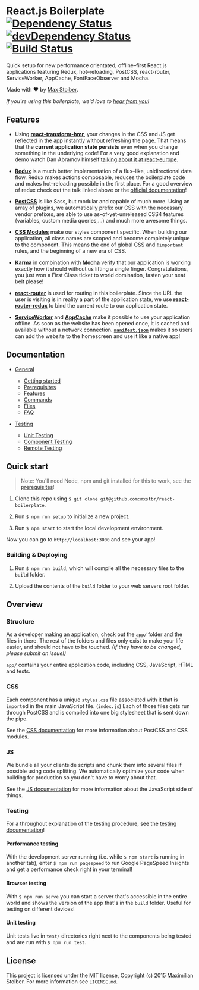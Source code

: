 # React.js Boilerplate [![Dependency Status][dep-status-img]][dep-status-link] [![devDependency Status][dev-dep-status-img]][dev-dep-status-link] [![Build Status][ci-img]][ci]

Quick setup for new performance orientated, offline–first React.js applications featuring Redux, hot–reloading, PostCSS, react-router, ServiceWorker, AppCache, FontFaceObserver and Mocha.

Made with :heart: by [Max Stoiber](https://twitter.com/mxstbr).

*If you're using this boilerplate, we'd love to [hear from you](https://github.com/mxstbr/react-boilerplate/issues/115)!*

[dep-status-img]: https://david-dm.org/mxstbr/react-boilerplate/v3.0.0.svg
[dep-status-link]: https://david-dm.org/mxstbr/react-boilerplate/v3.0.0
[dev-dep-status-img]: https://david-dm.org/mxstbr/react-boilerplate/v3.0.0/dev-status.svg
[dev-dep-status-link]: https://david-dm.org/mxstbr/react-boilerplate/v3.0.0#info=devDependencies
[ci-img]: https://travis-ci.org/mxstbr/react-boilerplate.svg?branch=v3.0.0
[ci]: https://travis-ci.org/mxstbr/react-boilerplate?branch=v3.0.0

## Features

- Using [**react-transform-hmr**](https://github.com/gaearon/react-transform-hmr), your changes in the CSS and JS get reflected in the app instantly without refreshing the page. That means that the **current application state persists** even when you change something in the underlying code! For a very good explanation and demo watch Dan Abramov himself [talking about it at react-europe](https://www.youtube.com/watch?v=xsSnOQynTHs).

- [**Redux**](https://github.com/gaearon/redux) is a much better implementation of a flux–like, unidirectional data flow. Redux makes actions composable, reduces the boilerplate code and makes hot–reloading possible in the first place. For a good overview of redux check out the talk linked above or the [official documentation](https://gaearon.github.io/redux/)!

- [**PostCSS**](https://github.com/postcss/postcss) is like Sass, but modular and capable of much more. Using an array of plugins, we automatically prefix our CSS with the necessary vendor prefixes, are able to use as-of-yet-unreleased CSS4 features (variables, custom media queries,...) and much more awesome things.

- [**CSS Modules**](https://github.com/css-modules/css-modules) make our styles component specific. When building our application, all class names are scoped and become completely unique to the component. This means the end of global CSS and `!important` rules, and the beginning of a new era of CSS.

- [**Karma**](https://github.com/karma-runner/karma) in combination with [**Mocha**](https://github.com/mochajs/mocha) verify that our application is working exactly how it should without us lifting a single finger. Congratulations, you just won a First Class ticket to world domination, fasten your seat belt please!

- [**react-router**](https://github.com/rackt/react-router) is used for routing in this boilerplate. Since the URL the user is visiting is in reality a part of the application state, we use [**react-router-redux**](https://github.com/rackt/react-router-redux) to bind the current route to our application state.

- [**ServiceWorker**](http://www.html5rocks.com/en/tutorials/service-worker/introduction/) and [**AppCache**](http://www.html5rocks.com/en/tutorials/appcache/beginner/) make it possible to use your application offline. As soon as the website has been opened once, it is cached and available without a network connection. [**`manifest.json`**](https://developer.chrome.com/multidevice/android/installtohomescreen) makes it so users can add the website to the homescreen and use it like a native app!

## Documentation

- [General](docs/general)
  - [Getting started](docs/general/getting-started.md)
  - [Prerequisites](docs/general/prerequisites.md)
  - [Features](docs/general/features.md)
  - [Commands](docs/general/commands.md)
  - [Files](docs/general/files.md)
  - [FAQ](docs/general/faq.md)


- [Testing](docs/testing)
  - [Unit Testing](docs/general/unit-testing.md)
  - [Component Testing](docs/general/component-testing.md)
  - [Remote Testing](docs/general/remote-testing.md)


## Quick start

> Note: You'll need Node, npm and git installed for this to work, see the [prerequisites](./docs/general/prerequisites.md)!

1. Clone this repo using `$ git clone git@github.com:mxstbr/react-boilerplate`.

2. Run `$ npm run setup` to initialize a new project.

3. Run `$ npm start` to start the local development environment.

Now you can go to `http://localhost:3000` and see your app!

### Building & Deploying

1. Run `$ npm run build`, which will compile all the necessary files to the `build` folder.

2. Upload the contents of the `build` folder to your web servers root folder.

## Overview

### Structure

As a developer making an application, check out the `app/` folder and the files in there. The rest of the folders and files only exist to make your life easier, and should not have to be touched. *(If they have to be changed, please submit an issue!)*

`app/` contains your entire application code, including CSS, JavaScript, HTML and tests.

### CSS

Each component has a unique `styles.css` file associated with it that is `import`ed in the main JavaScript file. (`index.js`) Each of those files gets run through PostCSS and is compiled into one big stylesheet that is sent down the pipe.

See the [CSS documentation](docs/css/README.md) for more information about PostCSS and CSS modules.

### JS

We bundle all your clientside scripts and chunk them into several files if possible using code splitting. We automatically optimize your code when building for production so you don't have to worry about that.

See the [JS documentation](docs/js/README.md) for more information about the JavaScript side of things.

### Testing

For a throughout explanation of the testing procedure, see the [testing documentation](docs/testing/README.md)!

#### Performance testing

With the development server running (i.e. while `$ npm start` is running in another tab), enter `$ npm run pagespeed` to run Google PageSpeed Insights and get a performance check right in your terminal!

#### Browser testing

With `$ npm run serve` you can start a server that's accessible in the entire world and shows the version of the app that's in the `build` folder. Useful for testing on different devices!

#### Unit testing

Unit tests live in `test/` directories right next to the components being tested and are run with `$ npm run test`.

## License

This project is licensed under the MIT license, Copyright (c) 2015 Maximilian Stoiber. For more information see `LICENSE.md`.
